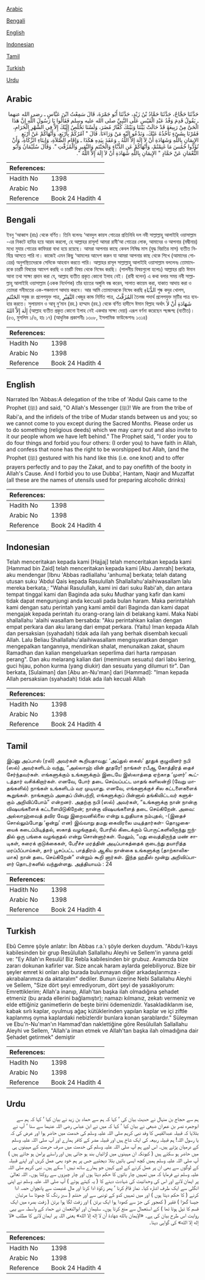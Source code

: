 [Arabic](#arabic)

[Bengali](#bengali)

[English](#english)

[Indonesian](#indonesian)

[Tamil](#tamil)

[Turkish](#turkish)

[Urdu](#urdu)

## Arabic


<div dir="rtl" lang="ar" style={{fontSize:'larger',backgroundColor:'#f8f9fa',padding:20}}>
حَدَّثَنَا حَجَّاجٌ، حَدَّثَنَا حَمَّادُ بْنُ زَيْدٍ، حَدَّثَنَا أَبُو جَمْرَةَ، قَالَ سَمِعْتُ ابْنَ عَبَّاسٍ ـ رضى الله عنهما ـ يَقُولُ قَدِمَ وَفْدُ عَبْدِ الْقَيْسِ عَلَى النَّبِيِّ صلى الله عليه وسلم فَقَالُوا يَا رَسُولَ اللَّهِ إِنَّ هَذَا الْحَىَّ مِنْ رَبِيعَةَ قَدْ حَالَتْ بَيْنَنَا وَبَيْنَكَ كُفَّارُ مُضَرَ، وَلَسْنَا نَخْلُصُ إِلَيْكَ إِلاَّ فِي الشَّهْرِ الْحَرَامِ، فَمُرْنَا بِشَىْءٍ نَأْخُذُهُ عَنْكَ، وَنَدْعُو إِلَيْهِ مَنْ وَرَاءَنَا‏.‏ قَالَ ‏"‏ آمُرُكُمْ بِأَرْبَعٍ، وَأَنْهَاكُمْ عَنْ أَرْبَعٍ الإِيمَانِ بِاللَّهِ وَشَهَادَةِ أَنْ لاَ إِلَهَ إِلاَّ اللَّهُ ـ وَعَقَدَ بِيَدِهِ هَكَذَا ـ وَإِقَامِ الصَّلاَةِ، وَإِيتَاءِ الزَّكَاةِ، وَأَنْ تُؤَدُّوا خُمُسَ مَا غَنِمْتُمْ، وَأَنْهَاكُمْ عَنِ الدُّبَّاءِ وَالْحَنْتَمِ وَالنَّقِيرِ وَالْمُزَفَّتِ ‏"‏‏.‏ وَقَالَ سُلَيْمَانُ وَأَبُو النُّعْمَانِ عَنْ حَمَّادٍ ‏"‏ الإِيمَانِ بِاللَّهِ شَهَادَةِ أَنْ لاَ إِلَهَ إِلاَّ اللَّهُ ‏"‏‏.‏
</div>
<div style={{backgroundColor:'#f8f9fa',padding:20, marginBottom: 10}}><table> <thead> <tr> <th>References:</th> <th></th> </tr> </thead> <tbody><tr><td>Hadith No</td><td>1398</td></tr><tr><td>Arabic No</td><td>1398</td></tr><tr><td>Reference</td><td>Book 24 Hadith 4</td></tr></tbody></table></div>

## Bengali


<div dir="ltr" lang="bn" style={{fontSize:'larger',backgroundColor:'#f8f9fa',padding:20}}>
ইবনু ‘আব্বাস (রাঃ) থেকে বর্ণিত। তিনি বলেনঃ ‘আবদুল কায়স গোত্রের প্রতিনিধি দল নবী সাল্লাল্লাহু আলাইহি ওয়াসাল্লাম -এর নিকটে হাযির হয়ে আরয করলো, হে আল্লাহর রাসূল! আমরা রাবী‘আ গোত্রের লোক, আমাদের ও আপনার (মদ্বীনার) মধ্যে মুযার গোত্রের কাফিররা বাধা হয়ে রয়েছে। আমরা আপনার কাছে কেবল নিষিদ্ধ মাস (যুদ্ধ বিরতির মাস) ব্যতীত নির্বিঘ্নে আসতে পারি না। কাজেই এমন কিছু ‘আমলের আদেশ করুন যা আমরা আপনার কাছ থেকে শিখে (আমাদের গোত্রের) অনুপস্থিতদেরকে সেদিকে আহবান করতে পারি। আল্লাহর রাসূল সাল্লাল্লাহু আলাইহি ওয়াসাল্লাম বললেনঃ তোমাদেরকে চারটি বিষয়ের আদেশ করছি ও চারটি বিষয় থেকে নিষেধ করছি। (পালনীয় বিষয়গুলো হলোঃ) আল্লাহর প্রতি ঈমান আনা তথা সাক্ষ্য প্রদান করা যে, আল্লাহ ব্যতীত প্রকৃত কোনো ইলাহ নেই। (রাবী বলেন) এ কথা বলার সময় নবী সাল্লাল্লাহু আলাইহি ওয়াসাল্লাম (একক নির্দেশক) তাঁর হাতের অঙ্গুলি বন্ধ করেন, সালাত কায়েম করা, যাকাত আদায় করা ও তোমরা গনীমতের এক-পঞ্চমাংশ আদায় করবে। আর আমি তোমাদেরকে নিষেধ করছি الدُّبَاءِ শুষ্ক কদুর খোলস, الحََنْتَمِ সবুজ রং প্রলেপযুক্ত পাত্র, النَّقِيْرِ খেজুর কান্ড নির্মিত পাত্র, المُزَفَّتُ তৈলজ পদার্থ প্রলেপযুক্ত মাটির পাত্র ব্যবহার করতে। সুলায়মান ও আবূ নু‘মান (রহ.) হাম্মাদ (রহ.) থেকে বর্ণিত হাদীসে ঈমান বিল্লাহ অর্থাৎ شَهَادَةِ أَنْ لاَ إِلٰهَ إِلاَّ اللهُ (আল্লাহ ব্যতীত প্রকৃত কোনো ইলাহ নেই একথার সাক্ষ্য দেয়া) এরূপ বর্ণনা করেছেন শ্ছব্জশ্ছ (ব্যতীত)। (৫৩, মুসলিম ১/৬, হাঃ ১৭) (আধুনিক প্রকাশনীঃ ১৩০৮, ইসলামিক ফাউন্ডেশনঃ ১৩১৪)
</div>
<div style={{backgroundColor:'#f8f9fa',padding:20, marginBottom: 10}}><table> <thead> <tr> <th>References:</th> <th></th> </tr> </thead> <tbody><tr><td>Hadith No</td><td>1398</td></tr><tr><td>Arabic No</td><td>1398</td></tr><tr><td>Reference</td><td>Book 24 Hadith 4</td></tr></tbody></table></div>

## English


<div dir="ltr" lang="en" style={{fontSize:'larger',backgroundColor:'#f8f9fa',padding:20}}>
Narrated Ibn 'Abbas:A delegation of the tribe of 'Abdul Qais came to the Prophet (ﷺ) and said, "O Allah's Messenger (ﷺ)! We are from the tribe of Rabi'a, and the infidels of the tribe of Mudar stands between us and you; so we cannot come to you except during the Sacred Months. Please order us to do something (religious deeds) which we may carry out and also invite to it our people whom we have left behind." The Prophet said, "I order you to do four things and forbid you four others: (I order you) to have faith in Allah, and confess that none has the right to be worshipped but Allah, (and the Prophet (ﷺ) gestured with his hand like this (i.e. one knot) and to offer prayers perfectly and to pay the Zakat, and to pay onefifth of the booty in Allah's Cause. And I forbid you to use Dubba', Hantam, Naqir and Muzaffat (all these are the names of utensils used for preparing alcoholic drinks)
</div>
<div style={{backgroundColor:'#f8f9fa',padding:20, marginBottom: 10}}><table> <thead> <tr> <th>References:</th> <th></th> </tr> </thead> <tbody><tr><td>Hadith No</td><td>1398</td></tr><tr><td>Arabic No</td><td>1398</td></tr><tr><td>Reference</td><td>Book 24 Hadith 4</td></tr></tbody></table></div>

## Indonesian


<div dir="ltr" lang="id" style={{fontSize:'larger',backgroundColor:'#f8f9fa',padding:20}}>
Telah menceritakan kepada kami [Hajjaj] telah menceritakan kepada kami [Hammad bin Zaid] telah menceritakan kepada kami [Abu Jamrah] berkata, aku mendengar [Ibnu 'Abbas radliallahu 'anhuma] berkata; telah datang utusan suku 'Abdul Qais kepada Rasulullah Shallallahu'alaihiwasallam lalu mereka berkata,: "Wahai Rasulullah, kami ini dari suku Rabi'ah, dan antara tempat tinggal kami dan Baginda ada suku Mudhar yang kafir dan kami tidak dapat mengunjungi anda kecuali pada bulan haram. Maka perintahlah kami dengan satu perintah yang kami ambil dari Baginda dan kami dapat mengajak kepada perintah itu orang-orang lain di belakang kami. Maka Nabi shallallahu 'alaihi wasallam bersabda: "Aku perintahkan kalian dengan empat perkara dan aku larang dari empat perkara. (Yaitu) Iman kepada Allah dan persaksian (syahadah) tidak ada ilah yang berhak disembah kecuali Allah. Lalu Beliau Shallallahu'alaihiwasallam mengisyaratkan dengan mengepalkan tangannya, mendirikan shalat, menunaikan zakat, shaum Ramadhan dan kalian mengeluarkan seperlima dari harta rampasan perang". Dan aku melarang kalian dari (meminum sesuatu) dari labu kering, guci hijau, pohon kurma (yang diukir) dan sesuatu yang dilumuri tir". Dan berkata, [Sulaiman] dan [Abu an-Nu'man] dari [Hammad]: "Iman kepada Allah persaksian (syahadah) tidak ada ilah kecuali Allah
</div>
<div style={{backgroundColor:'#f8f9fa',padding:20, marginBottom: 10}}><table> <thead> <tr> <th>References:</th> <th></th> </tr> </thead> <tbody><tr><td>Hadith No</td><td>1398</td></tr><tr><td>Arabic No</td><td>1398</td></tr><tr><td>Reference</td><td>Book 24 Hadith 4</td></tr></tbody></table></div>

## Tamil


<div dir="ltr" lang="ta" style={{fontSize:'larger',backgroundColor:'#f8f9fa',padding:20}}>
இப்னு அப்பாஸ் (ரலி) அவர்கள் கூறியதாவது: ‘அப்துல் கைஸ்’ தூதுக் குழுவினர் நபி (ஸல்) அவர்களிடம் வந்து, “அல்லாஹ் வின் தூதரே! நாங்கள் ரபீஆ கோத்திரத் தைச் சேர்ந்தவர்கள். எங்களுக்கும் உங்களுக்கும் இடையே இஸ்லாத்தை ஏற்காத ‘முளர்’ கூட்டத்தார் வசிக்கிறார்கள். எனவே, போர் தடை செய்யப்பட்ட மாதங் களிலன்றி (வேறு மாதங்களில்) நாங்கள் உங்களிடம் வர முடியாது. எனவே, எங்களுக்குச் சில கட்டளைகளைக் கூறுங்கள். நாங்களும் அதைப் பின்பற்றி, எங்களுக்குப் பின்னால் தங்கிவிட்டவர் களுக்கும் அறிவிப்போம்” என்றனர். அதற்கு நபி (ஸல்) அவர்கள், “உங்களுக்கு நான் நான்கு விஷயங்களைக் கட்டளையிடுகிறேன்; நான்கு விஷயங்களைத் தடை செய்கிறேன். அவை: அல்லாஹ்வைத் தவிர வேறு இறைவனில்லை என்று உறுதியாக நம்புதல், -(இதைச் சொல்லும்போது ‘ஒன்று’ என) இவ்வாறு தமது கைவிரலை மடித்தார்கள்- தொழுகையைக் கடைப்பிடித்தல், ஸகாத் வழங்குதல், போரில் கிடைக்கும் பொருட்களிலிருந்து ஐந்தில் ஒரு பங்கை வழங்குதல் என்று சொன்னார்கள். மேலும், “மது வைத்திருந்த மண் சாடிகள், சுரைக் குடுக்கைகள், பேரீச்ச மரத்தின் அடிப்பாகத்தைக் குடைந்து தயாரித்த மரப்பீப்பாய்கள், தார் பூசப்பட்ட பாத்திரம் ஆகிய நான்கை உங்களுக்கு (தாற்காலிகமாக) நான் தடை செய்கிறேன்” என்றும் கூறி னார்கள். இந்த ஹதீஸ் மூன்று அறிவிப்பாளர் தொடர்களில் வந்துள்ளது. அத்தியாயம் : 24
</div>
<div style={{backgroundColor:'#f8f9fa',padding:20, marginBottom: 10}}><table> <thead> <tr> <th>References:</th> <th></th> </tr> </thead> <tbody><tr><td>Hadith No</td><td>1398</td></tr><tr><td>Arabic No</td><td>1398</td></tr><tr><td>Reference</td><td>Book 24 Hadith 4</td></tr></tbody></table></div>

## Turkish


<div dir="ltr" lang="tr" style={{fontSize:'larger',backgroundColor:'#f8f9fa',padding:20}}>
Ebû Cemre şöyle anlatır: İbn Abbas r.a.'ı şöyle derken duydum. "Abdu'l-kays kabilesinden bir grup Resûlullah Sallallahu Aleyhi ve Sellem'in yanına geldi ve: "Ey Allah'ın Resulü! Biz Rebîa kabilesinden bir grubuz. Aramızda bize zararı dokunan kafirler var. Size ancak haram aylarda gelebiliyoruz. Bize bir şeyler emret ki onları alıp burada bulunmayan diğer arkadaşlarımıza - akrabalarımıza da aktaralım" dediler. Bunun üzerine Nebi Sallallahu Aleyhi ve Sellem, "Size dört şeyi emrediyorum, dört şeyi de yasaklıyorum: Emrettiklerim; Allah'a inanıp, Allah'tan başka ilah olmadığına şehadet etmeniz (bu arada ellerini bağlamıştır); namazı kılmanız, zekatı vermeniz ve elde ettiğiniz ganimetlerin de beşte birini ödemenizdir. Yasakladıklarım ise, kabak sırlı kaplar, oyulmuş ağaç kütüklerinden yapılan kaplar ve içi ziftle kaplanmış oyma kaplardaki nebizlerdir bunlara konan şarablardır." Süleyman ve Ebu'n-Nu'man'ın Hammad'dan naklettiğine göre Resûlullah Sallallahu Aleyhi ve Sellem, "Allah'a iman etmek ve Allah'tan başka ilah olmadığına dair Şehadet getirmek" demiştir
</div>
<div style={{backgroundColor:'#f8f9fa',padding:20, marginBottom: 10}}><table> <thead> <tr> <th>References:</th> <th></th> </tr> </thead> <tbody><tr><td>Hadith No</td><td>1398</td></tr><tr><td>Arabic No</td><td>1398</td></tr><tr><td>Reference</td><td>Book 24 Hadith 4</td></tr></tbody></table></div>

## Urdu


<div dir="rtl" lang="ur" style={{fontSize:'larger',backgroundColor:'#f8f9fa',padding:20}}>
ہم سے حجاج بن منہال نے حدیث بیان کی ‘ کہا کہ ہم سے حماد بن زید نے بیان کیا ‘ کہا کہ ہم سے ابوجمرہ نصر بن عمران ضبعی نے بیان کیا ‘ کہا کہ میں نے ابن عباس رضی اللہ عنہما سے سنا ‘ آپ نے بتلایا کہ قبیلہ عبدالقیس کا وفد نبی کریم صلی اللہ علیہ وسلم کی خدمت میں حاضر ہوا اور عرض کی کہ یا رسول اللہ! ہم قبیلہ ربیعہ کی ایک شاخ ہیں اور قبیلہ مضر کے کافر ہمارے اور آپ صلی اللہ علیہ وسلم کے درمیان پڑتے ہیں۔ اس لیے ہم آپ صلی اللہ علیہ وسلم کی خدمت میں صرف حرمت کے مہینوں ہی میں حاضر ہو سکتے ہیں ( کیونکہ ان مہینوں میں لڑائیاں بند ہو جاتی ہیں اور راستے پرامن ہو جاتے ہیں ) آپ صلی اللہ علیہ وسلم ہمیں کچھ ایسی باتیں بتلا دیجئیے جس پر ہم خود بھی عمل کریں اور اپنے قبیلہ کے لوگوں سے بھی ان پر عمل کرنے کے لیے کہیں جو ہمارے ساتھ نہیں آ سکے ہیں۔ نبی کریم صلی اللہ علیہ وسلم نے فرمایا کہ میں تمہیں چار باتوں کا حکم دیتا ہوں اور چار چیزوں سے روکتا ہوں۔ اللہ تعالیٰ پر ایمان لانے اور اس کی وحدانیت کی شہادت دینے کا ( یہ کہتے ہوئے ) آپ صلی اللہ علیہ وسلم نے اپنی انگلی سے ایک طرف اشارہ کیا۔ نماز قائم کرنا ‘ پھر زکوٰۃ ادا کرنا اور مال غنیمت سے پانچواں حصہ ادا کرنے ( کا حکم دیتا ہوں ) اور میں تمہیں کدو کے تونبی سے اور حنتم ( سبز رنگ کا چھوٹا سا مرتبان جیسا گھڑا ) فقیر ( کھجور کی جڑ سے کھودا ہوا ایک برتن ) اور زفت لگا ہوا برتن ( زفت بصرہ میں ایک قسم کا تیل ہوتا تھا ) کے استعمال سے منع کرتا ہوں۔ سلیمان اور ابوالنعمان نے حماد کے واسطہ سے یہی روایت اس طرح بیان کی ہے۔ «الإيمان بالله شهادة أن لا إله إلا الله» یعنی اللہ پر ایمان لانے کا مطلب «لا إله إلا الله» کی گواہی دینا۔
</div>
<div style={{backgroundColor:'#f8f9fa',padding:20, marginBottom: 10}}><table> <thead> <tr> <th>References:</th> <th></th> </tr> </thead> <tbody><tr><td>Hadith No</td><td>1398</td></tr><tr><td>Arabic No</td><td>1398</td></tr><tr><td>Reference</td><td>Book 24 Hadith 4</td></tr></tbody></table></div>